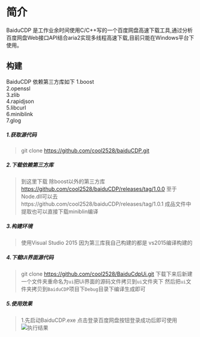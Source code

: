 # 简介
BaiduCDP 是工作业余时间使用C/C++写的一个百度网盘高速下载工具,通过分析百度网盘Web接口API结合aria2实现多线程高速下载,目前只能在Windows平台下使用。
## 构建
BaiduCDP 依赖第三方库如下
1.boost</br>
2.openssl </br>
3.zlib </br>
4.rapidjson </br>
5.libcurl </br>
6.miniblink </br>
7.glog </br>
##### 1.获取源代码
> git clone https://github.com/cool2528/baiduCDP.git
##### 2.下载依赖第三方库
> 到这里下载 除boost以外的第三方库
https://github.com/cool2528/baiduCDP/releases/tag/1.0.0
至于Node.dll可以去https://github.com/cool2528/baiduCDP/releases/tag/1.0.1
成品文件中提取也可以直接下载miniblin编译
##### 3.构建环境
> 使用Visual Studio 2015 因为第三库我自己构建的都是 vs2015编译构建的
##### 4.下载UI界面源代码
> git clone https://github.com/cool2528/BaiduCdpUi.git
下载下来后新建一个文件夹重命名为`ui`把Ui界面的源码文件拷贝到`ui`文件夹下
然后把`ui`文件夹拷贝到`BaiduCDP`项目下`Debug`目录下编译生成即可
##### 5.使用效果
>1.先启动BaiduCDP.exe 点击登录百度网盘按钮登录成功后即可使用
![执行结果](https://i.loli.net/2019/02/21/5c6e1a5e9bba5.gif)

